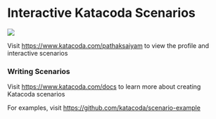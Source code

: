 # Interactive Katacoda Scenarios

[![](http://shields.katacoda.com/katacoda/pathaksaiyam/count.svg)](https://www.katacoda.com/pathaksaiyam "Get your profile on Katacoda.com")

Visit https://www.katacoda.com/pathaksaiyam to view the profile and interactive scenarios

### Writing Scenarios
Visit https://www.katacoda.com/docs to learn more about creating Katacoda scenarios

For examples, visit https://github.com/katacoda/scenario-example
